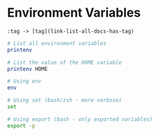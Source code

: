 # Environment Variables

```
:tag -> [tag](link-list-all-docs-has-tag)
```

```bash
# List all environment variables
printenv

# List the value of the HOME variable
printenv HOME

# Using env
env

# Using set (bash/zsh - more verbose)
set

# Using export (bash - only exported variables)
export -p
``` 
